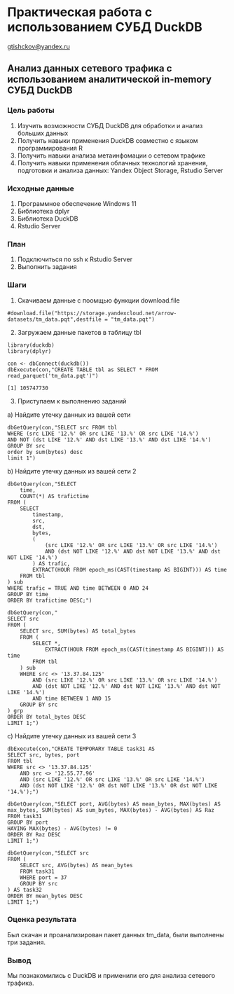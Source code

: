 
# Практическая работа с использованием СУБД DuckDB

gtishckov@yandex.ru

## Анализ данных сетевого трафика с использованием аналитической in-memory СУБД DuckDB

### Цель работы

1. Изучить возможности СУБД DuckDB для обработки и анализ больших данных
2. Получить навыки применения DuckDB совместно с языком программирования R
3. Получить навыки анализа  метаинфомации о сетевом трафике
4. Получить навыки применения облачных технологий хранения, подготовки и анализа данных: Yandex Object Storage, Rstudio Server

### Исходные данные

1. Программное обеспечение Windows 11
2. Библиотека dplyr
3. Библиотека DuckDB
4. Rstudio Server

### План

1. Подключиться по ssh к Rstudio Server
2. Выполнить задания

### Шаги

1. Скачиваем данные с поомщью функции download.file
```{r}
#download.file("https://storage.yandexcloud.net/arrow-datasets/tm_data.pqt",destfile = "tm_data.pqt")
```
2. Загружаем данные пакетов в таблицу tbl
```{r}
library(duckdb)
library(dplyr)
```
```{r}
con <- dbConnect(duckdb())
dbExecute(con,"CREATE TABLE tbl as SELECT * FROM read_parquet('tm_data.pqt')")
```
```{r}
[1] 105747730
```
3. Приступаем к выполнению заданий

a) Найдите утечку данных из вашей сети

```{r}
dbGetQuery(con,"SELECT src FROM tbl
WHERE (src LIKE '12.%' OR src LIKE '13.%' OR src LIKE '14.%') 
AND NOT (dst LIKE '12.%' AND dst LIKE '13.%' AND dst LIKE '14.%')
GROUP BY src
order by sum(bytes) desc
limit 1")
```

b) Найдите утечку данных из вашей сети 2

```{r}
dbGetQuery(con,"SELECT 
    time,
    COUNT(*) AS trafictime
FROM (
    SELECT 
        timestamp,
        src,
        dst,
        bytes,
        (
            (src LIKE '12.%' OR src LIKE '13.%' OR src LIKE '14.%')
            AND (dst NOT LIKE '12.%' AND dst NOT LIKE '13.%' AND dst NOT LIKE '14.%')
        ) AS trafic,
        EXTRACT(HOUR FROM epoch_ms(CAST(timestamp AS BIGINT))) AS time
    FROM tbl
) sub
WHERE trafic = TRUE AND time BETWEEN 0 AND 24
GROUP BY time
ORDER BY trafictime DESC;")
```

```{r}
dbGetQuery(con,"
SELECT src
FROM (
    SELECT src, SUM(bytes) AS total_bytes
    FROM (
        SELECT *,
            EXTRACT(HOUR FROM epoch_ms(CAST(timestamp AS BIGINT))) AS time
        FROM tbl
    ) sub
    WHERE src <> '13.37.84.125'
        AND (src LIKE '12.%' OR src LIKE '13.%' OR src LIKE '14.%')
        AND (dst NOT LIKE '12.%' AND dst NOT LIKE '13.%' AND dst NOT LIKE '14.%')
        AND time BETWEEN 1 AND 15
    GROUP BY src
) grp
ORDER BY total_bytes DESC
LIMIT 1;")
```
c) Найдите утечку данных из вашей сети 3

```{r}
dbExecute(con,"CREATE TEMPORARY TABLE task31 AS
SELECT src, bytes, port
FROM tbl
WHERE src <> '13.37.84.125'
    AND src <> '12.55.77.96'
    AND (src LIKE '12.%' OR src LIKE '13.%' OR src LIKE '14.%')
    AND (dst NOT LIKE '12.%' OR dst NOT LIKE '13.%' OR dst NOT LIKE '14.%');")
```

```{r}
dbGetQuery(con,"SELECT port, AVG(bytes) AS mean_bytes, MAX(bytes) AS max_bytes, SUM(bytes) AS sum_bytes, MAX(bytes) - AVG(bytes) AS Raz
FROM task31
GROUP BY port
HAVING MAX(bytes) - AVG(bytes) != 0
ORDER BY Raz DESC
LIMIT 1;")
```

```{r}
dbGetQuery(con,"SELECT src
FROM (
    SELECT src, AVG(bytes) AS mean_bytes
    FROM task31
    WHERE port = 37
    GROUP BY src
) AS task32
ORDER BY mean_bytes DESC
LIMIT 1;")
```
### Оценка результата

Был скачан и проанализирован пакет данных tm_data, были выполнены три задания.

### Вывод 

Мы познакомились с DuckDB и применили его для анализа сетевого трафика.